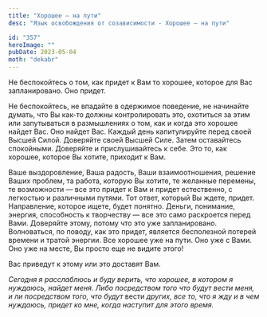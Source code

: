 ```yaml
---
title: "Хорошее — на пути"
desc: "Язык освобождения от созависимости - Хорошее — на пути"

id: "357"
heroImage: ""
pubDate: 2023-05-04
moth: "dekabr"
---
```


Не беспокойтесь о том, как придет к Вам то хорошее, которое для Вас
запланировано. Оно придет.

Не беспокойтесь, не впадайте в одержимое поведение, не начинайте думать, что
Вы как-то должны контролировать это, охотиться за этим или запутываться в
размышлениях о том, как и когда это хорошее найдет Вас. Оно найдет Вас. Каждый
день капитулируйте перед своей Высшей Силой. Доверяйте своей Высшей Силе.
Затем оставайтесь спокойными. Доверяйте и прислушивайтесь к себе. Это то, как
хорошее, которое Вы хотите, приходит к Вам.

Ваше выздоровление, Ваша радость, Ваши взаимоотношения, решение Ваших проблем,
та работа, которую Вы хотите, те желанные перемены, те возможности — все это
придет к Вам и придет естественно, с легкостью и различными путями. Тот ответ,
который Вы ждете, придет. Направление, которое ищете, будет понятно. Деньги,
понимание, энергия, способность к творчеству — все это само раскроется перед
Вами. Доверяйте этому, потому что это уже запланировано. Волноваться, по
поводу, как это придет, является бесполезной потерей времени и тратой энергии.
Все хорошее уже на пути. Оно уже с Вами. Оно уже на месте, Вы просто еще не
видите этого!

Вас приведут к этому или это доставят Вам.

_Сегодня_ _я_ _расслаблюсь_ _и_ _буду_ _верить,_ _что_ _хорошее,_ _в_
_котором_ _я_ _нуждаюсь,_ _найдет_ _меня._ _Либо_ _посредством_ _того_ _что_
_будут_ _вести_ _меня,_ _и_ _ли_ _посредством_ _того,_ _что_ _будут_ вести
_других,_ _все_ _то,_ _что_ _я_ _жду_ _и_ _в_ _чем_ _нуждаюсь,_ _придет_ _ко_
_мне,_ _когда_ _наступит_ _для_ _этого_ _время._
